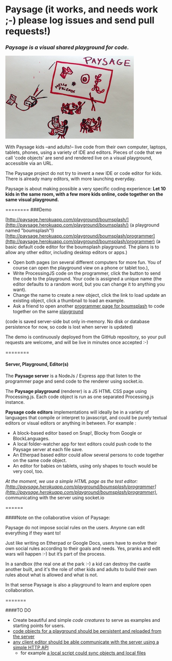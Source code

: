 Paysage (it works, and needs work ;-) please log issues and send pull requests!)
=======
### ***Paysage*** *is a visual shared playground for code.* 

![image](paysage-mood-sketch.jpg)

With Paysage kids –and adults!– live code from their own computer, laptops, tablets, phones, using a variety of IDE and editors. 
Pieces of code that we call 'code objects' are send and rendered live on a visual playground, accessible via an URL.

The Paysage project do not try to invent a new IDE or code editor for kids. There is already many editors, with more launching everyday.

Paysage is about making possible a very specific coding experience: 
**Let 10 kids in the same room, with a few more kids online, code together on the same visual playground.**

========
###Demo

[http://paysage.herokuapp.com/playground/boumsplash/](http://paysage.herokuapp.com/playground/boumsplash/) (a playground named "boumsplash"!)  
[http://paysage.herokuapp.com/playground/boumsplash/programmer](http://paysage.herokuapp.com/playground/boumsplash/programmer) (a basic default code editor for the boumsplash playground. The plans is to allow any other editor, including desktop editors or apps.) 

- Open both pages (on several different computers for more fun. You of course can open the playground view on a phone or tablet too.), 
- Write ProcessingJS code on the programmer, click the button to send the code to the playground. Your code is assigned a unique name (the editor defaults to a random word, but you can change it to anything you want).
- Change the name to create a new object, click the link to load update an existing object, click a thumbnail to load an example.
- Ask a friend to open another [programmer page for boumsplash](http://paysage.herokuapp.com/playground/boumsplash/programmer) to code together on the same [playground](http://paysage.herokuapp.com/playground/boumsplash/)

(code is saved server-side but only in-memory. No disk or database persistence for now, so code is lost when server is updated)

The demo is continuously deployed from the GitHub repository, so your pull requests are welcome, and will be live in minutes once accepted :-)

========
#### Server, Playground, Editor(s)
The **Paysage server** is a NodeJs / Express app that listen to the programmer page and send code to the renderer using socket.io.

The **Paysage playground** (renderer) is a JS HTML CSS page using Processing.js. 
Each code object is run as one separated Processing.js instance.

**Paysage code editors** implementations will ideally be in a variety of languages that compile or interpret to javascript, and could be purely textual editors or visual editors or anything in between. For example :
 - A block-based editor based on Snap!, Blocky from Google or BlockLanguages.  
 - A local folder-watcher app for text editors could push code to the Paysage server at each file save. 
 - An Etherpad based editor could allow several persons to code together on the same code object.
 - An editor for babies on tablets, using only shapes to touch would be very cool, too. 
 
*At the moment, we use a simple HTML page as the test editor: [http://paysage.herokuapp.com/playground/boumsplash/programmer](http://paysage.herokuapp.com/playground/boumsplash/programmer)*, communicating with the server using socket.io 

======

####Note on the collaborative vision of Paysage:

Paysage do not impose social rules on the users. Anyone can edit everything if they want to! 

Just like writing on Etherpad or Google Docs, users have to evolve their own social rules according to their goals and needs. Yes, pranks and edit wars will happen :-) but it’s part of the process. 

In a sandbox (the real one at the park :-) a kid can destroy the castle another built, and it's the role of other kids and adults to build their own rules about what is allowed and what is not.

In that sense Paysage is also a playground to learn and explore open collaboration.

=======

####TO DO

- Create beautiful and simple *code creatures* to serve as examples and starting points for users. 
- [code objects for a playground should be persistent and reloaded from the server](https://github.com/jonathanperret/paysage/issues/5)
- [any client editor should be able communicate with the server using a simple HTTP API](https://github.com/jonathanperret/paysage/issues/7)
  - for example [a local script could sync objects and local files](https://github.com/jonathanperret/paysage/issues/14) 
